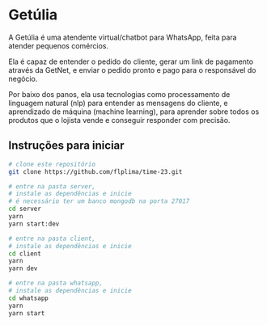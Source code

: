 # Getúlia

A Getúlia é uma atendente virtual/chatbot para WhatsApp, feita para atender pequenos comércios.

Ela é capaz de entender o pedido do cliente, gerar um link de pagamento através da GetNet, e enviar o pedido pronto e pago para o responsável do negócio.

Por baixo dos panos, ela usa tecnologias como processamento de linguagem natural (nlp) para entender as mensagens do cliente, e aprendizado de máquina (machine learning), para aprender sobre todos os produtos que o lojista vende e conseguir responder com precisão.

## Instruções para iniciar

```bash
# clone este repositório
git clone https://github.com/flplima/time-23.git

# entre na pasta server,
# instale as dependências e inicie
# é necessário ter um banco mongodb na porta 27017
cd server
yarn
yarn start:dev

# entre na pasta client,
# instale as dependências e inicie
cd client
yarn
yarn dev

# entre na pasta whatsapp,
# instale as dependências e inicie
cd whatsapp
yarn
yarn start
```
